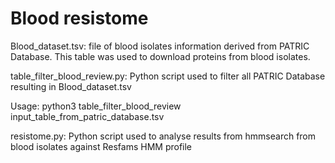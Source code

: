 # Blood resistome

Blood_dataset.tsv: file of blood isolates information derived from PATRIC Database. This table was used to download proteins from blood isolates.

table_filter_blood_review.py: Python script used to filter all PATRIC Database resulting in Blood_dataset.tsv

  Usage: python3 table_filter_blood_review input_table_from_patric_database.tsv

resistome.py: Python script used to analyse results from hmmsearch from blood isolates against Resfams HMM profile 
